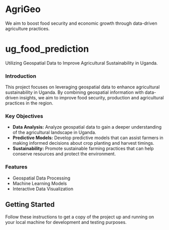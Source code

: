 # AgriGeo
We aim to boost food security and economic growth through data-driven agriculture practices.

# ug_food_prediction
Utilizing Geospatial Data to Improve Agricultural Sustainability in Uganda.

### Introduction
This project focuses on leveraging geospatial data to enhance agricultural sustainability in Uganda. By combining geospatial information with data-driven insights, we aim to improve food security, production and agricultural practices in the region.
### Key Objectives
- **Data Analysis:** Analyze geospatial data to gain a deeper understanding of the agricultural landscape in Uganda.
- **Predictive Models:** Develop predictive models that can assist farmers in making informed decisions about crop planting and harvest timings.
- **Sustainability:** Promote sustainable farming practices that can help conserve resources and protect the environment.

### Features
- Geospatial Data Processing
- Machine Learning Models
- Interactive Data Visualization

## Getting Started
Follow these instructions to get a copy of the project up and running on your local machine for development and testing purposes.





